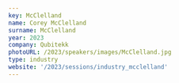 ```yaml
---
key: McClelland
name: Corey McClelland
surname: McClelland
year: 2023
company: Qubitekk
photoURL: /2023/speakers/images/McClelland.jpg
type: industry
website: '/2023/sessions/industry_mcclelland'
---
```

